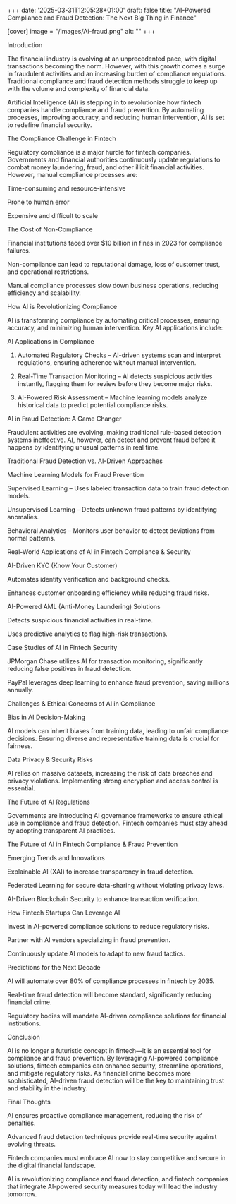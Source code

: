 +++
date: '2025-03-31T12:05:28+01:00' draft: false title: "AI-Powered Compliance and Fraud Detection: The Next Big Thing in Finance"

[cover] image = "/images/Ai-fraud.png" alt: ""
+++

Introduction

The financial industry is evolving at an unprecedented pace, with digital transactions becoming the norm. However, with this growth comes a surge in fraudulent activities and an increasing burden of compliance regulations. Traditional compliance and fraud detection methods struggle to keep up with the volume and complexity of financial data.

Artificial Intelligence (AI) is stepping in to revolutionize how fintech companies handle compliance and fraud prevention. By automating processes, improving accuracy, and reducing human intervention, AI is set to redefine financial security.

The Compliance Challenge in Fintech

Regulatory compliance is a major hurdle for fintech companies. Governments and financial authorities continuously update regulations to combat money laundering, fraud, and other illicit financial activities. However, manual compliance processes are:

Time-consuming and resource-intensive

Prone to human error

Expensive and difficult to scale


The Cost of Non-Compliance

Financial institutions faced over $10 billion in fines in 2023 for compliance failures.

Non-compliance can lead to reputational damage, loss of customer trust, and operational restrictions.

Manual compliance processes slow down business operations, reducing efficiency and scalability.


How AI is Revolutionizing Compliance

AI is transforming compliance by automating critical processes, ensuring accuracy, and minimizing human intervention. Key AI applications include:

AI Applications in Compliance

1. Automated Regulatory Checks – AI-driven systems scan and interpret regulations, ensuring adherence without manual intervention.


2. Real-Time Transaction Monitoring – AI detects suspicious activities instantly, flagging them for review before they become major risks.


3. AI-Powered Risk Assessment – Machine learning models analyze historical data to predict potential compliance risks.



AI in Fraud Detection: A Game Changer

Fraudulent activities are evolving, making traditional rule-based detection systems ineffective. AI, however, can detect and prevent fraud before it happens by identifying unusual patterns in real time.

Traditional Fraud Detection vs. AI-Driven Approaches

Machine Learning Models for Fraud Prevention

Supervised Learning – Uses labeled transaction data to train fraud detection models.

Unsupervised Learning – Detects unknown fraud patterns by identifying anomalies.

Behavioral Analytics – Monitors user behavior to detect deviations from normal patterns.


Real-World Applications of AI in Fintech Compliance & Security

AI-Driven KYC (Know Your Customer)

Automates identity verification and background checks.

Enhances customer onboarding efficiency while reducing fraud risks.


AI-Powered AML (Anti-Money Laundering) Solutions

Detects suspicious financial activities in real-time.

Uses predictive analytics to flag high-risk transactions.


Case Studies of AI in Fintech Security

JPMorgan Chase utilizes AI for transaction monitoring, significantly reducing false positives in fraud detection.

PayPal leverages deep learning to enhance fraud prevention, saving millions annually.


Challenges & Ethical Concerns of AI in Compliance

Bias in AI Decision-Making

AI models can inherit biases from training data, leading to unfair compliance decisions. Ensuring diverse and representative training data is crucial for fairness.

Data Privacy & Security Risks

AI relies on massive datasets, increasing the risk of data breaches and privacy violations. Implementing strong encryption and access control is essential.

The Future of AI Regulations

Governments are introducing AI governance frameworks to ensure ethical use in compliance and fraud detection. Fintech companies must stay ahead by adopting transparent AI practices.

The Future of AI in Fintech Compliance & Fraud Prevention

Emerging Trends and Innovations

Explainable AI (XAI) to increase transparency in fraud detection.

Federated Learning for secure data-sharing without violating privacy laws.

AI-Driven Blockchain Security to enhance transaction verification.


How Fintech Startups Can Leverage AI

Invest in AI-powered compliance solutions to reduce regulatory risks.

Partner with AI vendors specializing in fraud prevention.

Continuously update AI models to adapt to new fraud tactics.


Predictions for the Next Decade

AI will automate over 80% of compliance processes in fintech by 2035.

Real-time fraud detection will become standard, significantly reducing financial crime.

Regulatory bodies will mandate AI-driven compliance solutions for financial institutions.


Conclusion

AI is no longer a futuristic concept in fintech—it is an essential tool for compliance and fraud prevention. By leveraging AI-powered compliance solutions, fintech companies can enhance security, streamline operations, and mitigate regulatory risks. As financial crime becomes more sophisticated, AI-driven fraud detection will be the key to maintaining trust and stability in the industry.

Final Thoughts

AI ensures proactive compliance management, reducing the risk of penalties.

Advanced fraud detection techniques provide real-time security against evolving threats.

Fintech companies must embrace AI now to stay competitive and secure in the digital financial landscape.


AI is revolutionizing compliance and fraud detection, and fintech companies that integrate AI-powered security measures today will lead the industry tomorrow.

